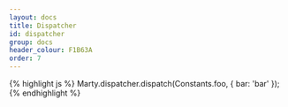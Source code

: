 ```yaml
---
layout: docs
title: Dispatcher
id: dispatcher
group: docs
header_colour: F1B63A
order: 7
---
```


{% highlight js %}
Marty.dispatcher.dispatch(Constants.foo, {
  bar: 'bar'
});
{% endhighlight %}